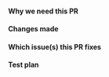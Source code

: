 <!-- Thanks for contributing to our project! We appreciate your time and effort.
Please fill out the information below to expedite the review and merge of your pull request.
-->

#### Why we need this PR
<!--
Outline the purpose of this PR, whether it's addressing a bug, implementing a new feature, or solving a specific problem.
-->

#### Changes made
<!-- Outline the specific changes made in this merge request. -->


#### Which issue(s) this PR fixes
<!--
Any reference to relevant issue(s).
Please use the following format, so that the issue will be automatically closed when this PR is merged (see https://help.github.com/articles/closing-issues-using-keywords/)

`Fixes #<issue number>`

If there is not a correspondent issue yet, you might want to open a new one yourself, describing the problem you observed.
-->


#### Test plan
<!--
Please, make sure that this PR meets all the necessary quality gates before submitting for review:

- Existing Unit and E2E tests are passing
- New features or bug fixes should be covered by new Unit and/or E2E tests.

This will help us to ensure that your changes are working as expected and will not break in the future.
 
In order to save cloud resources, we invite you to submit the PR as a draft and run a single E2E test job, e.g. adding a comment to the PR with the following message in order to run E2E test on OCP 4.15 only:

> /test 4.15-openshift-e2e

In case you are unable to verify E2E test prior to submit the PR, we suggest to use the WIP (Work In Progress) title prefix (e.g. "[WIP] <Title of the PR>"), and then follow the above mentioned manual test steps. Once the E2E job passes, you can remove the WIP prefix and request a review.
-->
